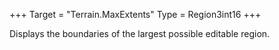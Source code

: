 +++
Target = "Terrain.MaxExtents"
Type = Region3int16
+++

Displays the boundaries of the largest possible editable region.